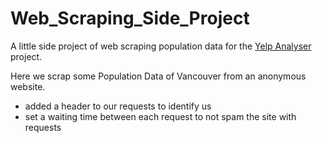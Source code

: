 # Web_Scraping_Side_Project
A little side project of web scraping population data for the [Yelp Analyser](https://github.com/BadeJoey/Yelp_Analyser) project.

Here we scrap some Population Data of Vancouver from an anonymous website. 
- added a header to our requests to identify us
- set a waiting time between each request to not spam the site with requests
